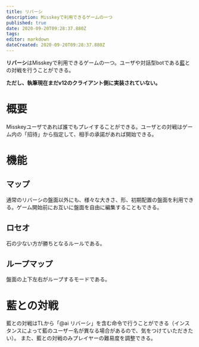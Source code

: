 ```yaml
---
title: リバーシ
description: Misskeyで利用できるゲームの一つ
published: true
date: 2020-09-20T09:28:37.880Z
tags: 
editor: markdown
dateCreated: 2020-09-20T09:28:37.880Z
---
```


**リバーシ**はMisskeyで利用できるゲームの一つ。ユーザや対話型botである[藍](/aichan)との対戦を行うことができる。

**ただし、執筆現在まだv12のクライアント側に実装されていない。**

# 概要
Misskeyユーザであれば誰でもプレイすることができる。ユーザとの対戦はゲーム内の「招待」から指定して、相手の承諾があれば開始できる。

# 機能
## マップ
通常のリバーシの盤面以外にも、様々な大きさ、形、初期配置の盤面を利用できる。ゲーム開始前にお互いに盤面を自由に編集することもできる。

## ロセオ
石の少ない方が勝ちとなるルールである。

## ループマップ
盤面の上下左右がループするモードである。

# 藍との対戦
藍との対戦はTLから「@ai リバーシ」を含む命令で行うことができる（インスタンスによって藍のユーザー名が異なる場合があるので、気をつけていただきたい）。
また、藍との対戦のみプレイヤーの難易度を調整できる。

